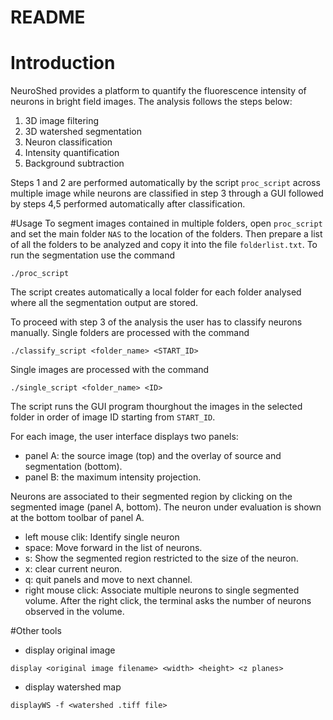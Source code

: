 # README
# Introduction
NeuroShed provides a platform to quantify the fluorescence intensity of neurons in bright field images. The analysis follows the steps below:

1. 3D image filtering
2. 3D watershed segmentation
3. Neuron classification 
4. Intensity quantification 
5. Background subtraction

Steps 1 and 2 are performed automatically by the script `proc_script` across multiple image while neurons are classified in step 3 through a GUI followed by steps 4,5 performed automatically after classification. 

#Usage
To segment images contained in multiple folders, open `proc_script` and set the main folder `NAS` to the location of the folders. Then prepare a list of all the folders to be analyzed and copy it into the file `folderlist.txt`. To run the segmentation use the command
```
./proc_script
```

The script creates automatically a local folder for each folder analysed where all the segmentation output are stored. 

To proceed with step 3 of the analysis the user has to classify neurons manually. Single folders are processed with the command
```
./classify_script <folder_name> <START_ID>
```
Single images are processed with the command
```
./single_script <folder_name> <ID>
```
The script runs the GUI program thourghout the images in the selected folder in order of image ID starting from `START_ID`. 

For each image, the user interface displays two panels: 

- panel A: the source image (top) and the overlay of source and segmentation (bottom).
- panel B: the maximum intensity projection.


Neurons are associated to their segmented region by clicking on the segmented image (panel A, bottom). The neuron under evaluation is shown at the bottom toolbar of panel A.  

- left mouse clik: Identify single neuron 
- space: Move forward in the list of neurons. 
- s: Show the segmented region restricted to the size of the neuron.
- x: clear current neuron.
- q: quit panels and move to next channel.
- right mouse click: Associate multiple neurons to single segmented volume. After the right click, the terminal asks the number of neurons observed in the volume.

#Other tools
- display original image
```
display <original image filename> <width> <height> <z planes>
```
- display watershed map 
```
displayWS -f <watershed .tiff file>
```
